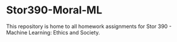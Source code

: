 # Stor390-Moral-ML
This repository is home to all homework assignments for Stor 390 - Machine Learning: Ethics and Society.
